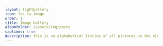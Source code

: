 ```yaml
---
layout: lightgallery
icon: fas fa-image
order: 1
title: Image Gallery
albumfolder: /assets/img/posts
captions: true
description: This is an alphabetical listing of all pictures on the blog.  If you see something something interesting, click on the image and it will take you to a detailed blog entry of that project.
---
```

